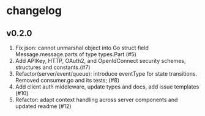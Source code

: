# changelog

## v0.2.0
1. Fix json: cannot unmarshal object into Go struct field Message.message.parts of type types.Part (#5)
2. Add APIKey, HTTP, OAuth2, and OpenIdConnect security schemes, structures and constants.(#7)
3. Refactor(server/event/queue): introduce eventType for state transitions. Removed consumer.go and its tests; (#8)
4. Add client auth middleware, update types and docs, add issue templates (#10)
5. Refactor: adapt context handling across server components and updated readme (#12)
